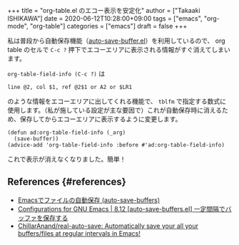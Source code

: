+++
title = "org-table.el のエコー表示を安定化"
author = ["Takaaki ISHIKAWA"]
date = 2020-06-12T10:28:00+09:00
tags = ["emacs", "org-mode", "org-table"]
categories = ["emacs"]
draft = false
+++

私は普段から自動保存機能（[auto-save-buffer.el](http://0xcc.net/misc/auto-save/)）を利用しているので、 org table のセルで `C-c ?` 押下でエコーエリアに表示される情報がすぐ消えてしまいます。

`org-table-field-info (C-c ?)` は

```nil
line @2, col $1, ref @2$1 or A2 or $LR1
```

のような情報をエコーエリアに出してくれる機能で、 `tblfm` で指定する数式に使用します。（私が施している設定が主な要因で）これが自動保存時に消えるため、保存してからエコーエリアに表示するように変更します。

```emacs-lisp
(defun ad:org-table-field-info (_arg)
  (save-buffer))
(advice-add 'org-table-field-info :before #'ad:org-table-field-info)
```

これで表示が消えなくなりました。簡単！


## References {#references}

-   [Emacsでファイルの自動保存 (auto-save-buffers)](http://0xcc.net/misc/auto-save/)
-   [Configurations for GNU Emacs | 8.12 [auto-save-buffers.el] 一定間隔でバッファを保存する](https://takaxp.github.io/init.html#orgb8c01946)
-   [ChillarAnand/real-auto-save: Automatically save your all your buffers/files at regular intervals in Emacs!](https://github.com/ChillarAnand/real-auto-save)
